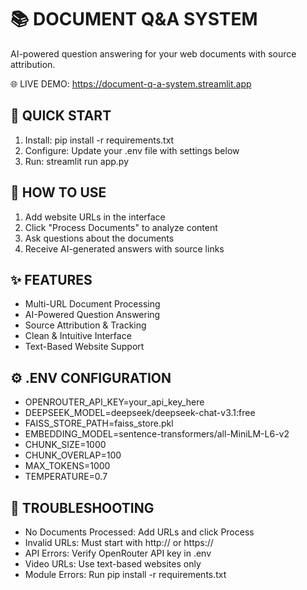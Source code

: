 📚 DOCUMENT Q&A SYSTEM
=======================

AI-powered question answering for your web documents with source attribution.

🌐 LIVE DEMO: https://document-q-a-system.streamlit.app

🚀 QUICK START
--------------
1. Install: pip install -r requirements.txt
2. Configure: Update your .env file with settings below  
3. Run: streamlit run app.py

📖 HOW TO USE
-------------
1. Add website URLs in the interface
2. Click "Process Documents" to analyze content  
3. Ask questions about the documents
4. Receive AI-generated answers with source links

✨ FEATURES
-----------
- Multi-URL Document Processing
- AI-Powered Question Answering
- Source Attribution & Tracking
- Clean & Intuitive Interface
- Text-Based Website Support

⚙️ .ENV CONFIGURATION
---------------------
- OPENROUTER_API_KEY=your_api_key_here
- DEEPSEEK_MODEL=deepseek/deepseek-chat-v3.1:free
- FAISS_STORE_PATH=faiss_store.pkl
- EMBEDDING_MODEL=sentence-transformers/all-MiniLM-L6-v2
- CHUNK_SIZE=1000
- CHUNK_OVERLAP=100
- MAX_TOKENS=1000
- TEMPERATURE=0.7

🔧 TROUBLESHOOTING
------------------
- No Documents Processed: Add URLs and click Process
- Invalid URLs: Must start with http:// or https://
- API Errors: Verify OpenRouter API key in .env
- Video URLs: Use text-based websites only
- Module Errors: Run pip install -r requirements.txt
